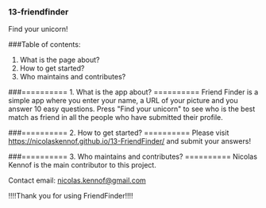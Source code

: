 ### 13-friendfinder
Find your unicorn!

###Table of contents:
1. What is the page about?
2. How to get started?
3. Who maintains and contributes?

###========== 1. What is the app about? ==========
Friend Finder is a simple app where you enter your name, a URL of your picture and you answer 10 easy questions. Press "Find your unicorn" to see who is the best match as friend in all the people who have submitted their profile.

###========== 2. How to get started? ==========
Please visit https://nicolaskennof.github.io/13-FriendFinder/ and submit your answers!

###========== 3. Who maintains and contributes? ==========
Nicolas Kennof is the main contributor to this project.

Contact email: nicolas.kennof@gmail.com

!!!!Thank you for using FriendFinder!!!!